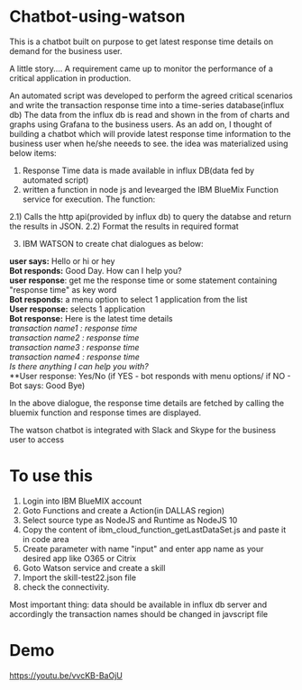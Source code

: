 # Chatbot-using-watson
This is a chatbot built on purpose to get latest response time details on demand for the business user.

A little story....
A requirement came up to monitor the performance of a critical application in production. 

An automated script was developed to perform the agreed critical scenarios and write the transaction response time into a time-series database(influx db)
The data from the influx db is read and shown in the from of charts and graphs using Grafana to the business users.
As an add on, I thought of building a chatbot which will provide latest response time information to the business user when he/she neeeds to see.
the idea was materialized using below items:
1) Response Time data is made available in influx DB(data fed by automated script)
2) written a function in node js and levearged the IBM BlueMix Function service for execution. The function:

  2.1) Calls the http api(provided by influx db) to query the databse and return the results in JSON.
  2.2) Format the results in required format
  
3) IBM WATSON to create chat dialogues as below:<br />

  **user says:** Hello or hi or hey<br />
  **Bot responds:** Good Day. How can I help you?<br />
  **user response**: get me the response time or some statement containing "response time" as key word<br />
  **Bot responds:** a menu option to select 1 application from the list<br />
  **User response:** selects 1 application<br />
  **Bot response:** Here is the latest time details<br />
                    _transaction name1 : response time<br />_
                    _transaction name2 : response time<br />_
                    _transaction name3 : response time<br />_
                    _transaction name4 : response time<br />_
                  _Is there anything I can help you with?<br />_
  **User response: Yes/No (if YES - bot responds with menu options/ if NO - Bot says: Good Bye)<br />
              
In the above dialogue, the response time details are fetched by calling the bluemix function and response times are displayed.

The watson chatbot is integrated with Slack and Skype for the business user to access

# To use this
1) Login into IBM BlueMIX account
2) Goto Functions and create a Action(in DALLAS region)
3) Select source type as NodeJS and Runtime as NodeJS 10
4) Copy the content of ibm_cloud_function_getLastDataSet.js and paste it in code area
5) Create parameter with name "input" and enter app name as your desired app like O365 or Citrix
6) Goto Watson service and create a skill
7) Import the skill-test22.json file
8) check the connectivity.

Most important thing: data should be available in influx db server and accordingly the transaction names should be changed in javscript file

# Demo
https://youtu.be/vvcKB-BaOjU
